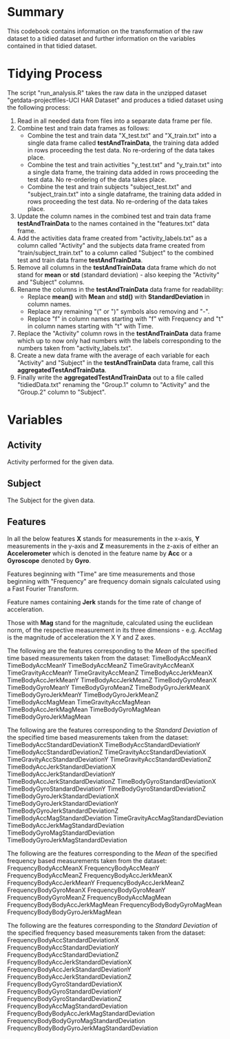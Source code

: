 
# Summary
This codebook contains information on the transformation of the raw dataset to a tidied dataset and further
information on the variables contained in that tidied dataset.

# Tidying Process
The script "run_analysis.R" takes the raw data in the unzipped dataset "getdata-projectfiles-UCI HAR
Dataset" and produces a tidied dataset using the following process:

1. Read in all needed data from files into a separate data frame per file.
2. Combine test and train data frames as follows:
    - Combine the test and train data "X_test.txt" and "X_train.txt" into a single data frame called **testAndTrainData**, the training data added in rows proceeding the test data. No re-ordering of the data takes place.
    - Combine the test and train activities "y_test.txt" and "y_train.txt" into a single data frame, the training data added in rows proceeding the test data. No re-ordering of the data takes place.
    - Combine the test and train subjects "subject_test.txt" and "subject_train.txt" into a single dataframe, the training data added in rows proceeding the test data. No re-ordering of the data takes place.
3. Update the column names in the combined test and train data frame **testAndTrainData** to the names contained in the "features.txt" data frame.
4. Add the activities data frame created from "activity_labels.txt" as a column called "Activity" and the subjects data frame created from "train/subject_train.txt" to a column called "Subject" to the combined test and train data frame **testAndTrainData**.
5. Remove all columns in the **testAndTrainData** data frame which do not stand for **mean** or **std** (standard deviation) - also keeping the "Activity" and "Subject" columns.
6. Rename the columns in the **testAndTrainData** data frame for readability:
    - Replace **mean()** with **Mean** and **std()** with **StandardDeviation** in column names.
    - Replace any remaining "(" or ")" symbols also removing and "-".
    - Replace "f" in column names starting with "f" with Frequency and "t" in column names starting with "t" with Time.
7. Replace the "Activity" column rows in the **testAndTrainData** data frame which up to now only had numbers with the labels corresponding to the numbers taken from "activity_labels.txt".
8. Create a new data frame with the average of each variable for each "Activity" and "Subject" in the **testAndTrainData** data frame, call this **aggregatedTestAndTrainData**.
9. Finally write the **aggregatedTestAndTrainData** out to a file called "tidiedData.txt" renaming the "Group.1" column to "Activity" and the "Group.2" column to "Subject".

# Variables

## Activity
Activity performed for the given data.

## Subject
The Subject for the given data.
   
## Features 
In all the below features **X** stands for measurements in the x-axis, **Y** measurements in the y-axis and **Z** measurements in the z-axis of either an **Accelerometer** which is denoted in the feature name by **Acc** or a **Gyroscope** denoted by **Gyro**.

Features beginning with "Time" are time measurements and those beginning with "Frequency" are frequency domain signals calculated using a Fast Fourier Transform.

Feature names containing **Jerk** stands for the time rate of change of acceleration. 

Those with **Mag** stand for the magnitude, calculated using the euclidean norm, of the respective measurement in its three dimensions - e.g. AccMag is the magnitude of acceleration the X Y and Z axes.
 
 
 
The following are the features corresponding to the *Mean* of the specified time based measurements taken from the dataset:
TimeBodyAccMeanX
TimeBodyAccMeanY
TimeBodyAccMeanZ
TimeGravityAccMeanX
TimeGravityAccMeanY
TimeGravityAccMeanZ
TimeBodyAccJerkMeanX
TimeBodyAccJerkMeanY
TimeBodyAccJerkMeanZ
TimeBodyGyroMeanX
TimeBodyGyroMeanY
TimeBodyGyroMeanZ
TimeBodyGyroJerkMeanX
TimeBodyGyroJerkMeanY
TimeBodyGyroJerkMeanZ
TimeBodyAccMagMean
TimeGravityAccMagMean
TimeBodyAccJerkMagMean
TimeBodyGyroMagMean
TimeBodyGyroJerkMagMean

The following are the features corresponding to the *Standard Deviation* of the specified time based measurements taken from the dataset:
TimeBodyAccStandardDeviationX
TimeBodyAccStandardDeviationY
TimeBodyAccStandardDeviationZ
TimeGravityAccStandardDeviationX
TimeGravityAccStandardDeviationY
TimeGravityAccStandardDeviationZ
TimeBodyAccJerkStandardDeviationX
TimeBodyAccJerkStandardDeviationY
TimeBodyAccJerkStandardDeviationZ
TimeBodyGyroStandardDeviationX
TimeBodyGyroStandardDeviationY
TimeBodyGyroStandardDeviationZ
TimeBodyGyroJerkStandardDeviationX
TimeBodyGyroJerkStandardDeviationY
TimeBodyGyroJerkStandardDeviationZ
TimeBodyAccMagStandardDeviation
TimeGravityAccMagStandardDeviation
TimeBodyAccJerkMagStandardDeviation
TimeBodyGyroMagStandardDeviation
TimeBodyGyroJerkMagStandardDeviation

The following are the features corresponding to the *Mean* of the specified frequency based measurements taken from the dataset:
FrequencyBodyAccMeanX
FrequencyBodyAccMeanY
FrequencyBodyAccMeanZ
FrequencyBodyAccJerkMeanX
FrequencyBodyAccJerkMeanY
FrequencyBodyAccJerkMeanZ
FrequencyBodyGyroMeanX
FrequencyBodyGyroMeanY
FrequencyBodyGyroMeanZ
FrequencyBodyAccMagMean
FrequencyBodyBodyAccJerkMagMean
FrequencyBodyBodyGyroMagMean
FrequencyBodyBodyGyroJerkMagMean

The following are the features corresponding to the *Standard Deviation* of the specified frequency based measurements taken from the dataset:
FrequencyBodyAccStandardDeviationX
FrequencyBodyAccStandardDeviationY
FrequencyBodyAccStandardDeviationZ
FrequencyBodyAccJerkStandardDeviationX
FrequencyBodyAccJerkStandardDeviationY
FrequencyBodyAccJerkStandardDeviationZ
FrequencyBodyGyroStandardDeviationX
FrequencyBodyGyroStandardDeviationY
FrequencyBodyGyroStandardDeviationZ
FrequencyBodyAccMagStandardDeviation
FrequencyBodyBodyAccJerkMagStandardDeviation
FrequencyBodyBodyGyroMagStandardDeviation
FrequencyBodyBodyGyroJerkMagStandardDeviation
